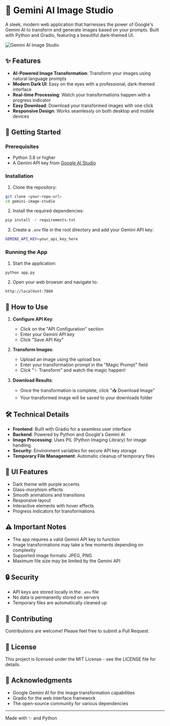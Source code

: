 # 🎨 Gemini AI Image Studio

A sleek, modern web application that harnesses the power of Google's Gemini AI to transform and generate images based on your prompts. Built with Python and Gradio, featuring a beautiful dark-themed UI.

![Gemini AI Image Studio](https://www.gstatic.com/lamda/images/gemini_favicon_f069958c85030456e93de685481c559f160ea06b.png)

## ✨ Features

- **AI-Powered Image Transformation**: Transform your images using natural language prompts
- **Modern Dark UI**: Easy on the eyes with a professional, dark-themed interface
- **Real-time Processing**: Watch your transformations happen with a progress indicator
- **Easy Download**: Download your transformed images with one click
- **Responsive Design**: Works seamlessly on both desktop and mobile devices

## 🚀 Getting Started

### Prerequisites

- Python 3.8 or higher
- A Gemini API key from [Google AI Studio](https://aistudio.google.com/apikey)

### Installation

1. Clone the repository:
```bash
git clone <your-repo-url>
cd gemini-image-studio
```

2. Install the required dependencies:
```bash
pip install -r requirements.txt
```

3. Create a `.env` file in the root directory and add your Gemini API key:
```bash
GEMINI_API_KEY=your_api_key_here
```

### Running the App

1. Start the application:
```bash
python app.py
```

2. Open your web browser and navigate to:
```
http://localhost:7860
```

## 🎯 How to Use

1. **Configure API Key**:
   - Click on the "API Configuration" section
   - Enter your Gemini API key
   - Click "Save API Key"

2. **Transform Images**:
   - Upload an image using the upload box
   - Enter your transformation prompt in the "Magic Prompt" field
   - Click "✨ Transform" and watch the magic happen!

3. **Download Results**:
   - Once the transformation is complete, click "📥 Download Image"
   - Your transformed image will be saved to your downloads folder

## 🛠️ Technical Details

- **Frontend**: Built with Gradio for a seamless user interface
- **Backend**: Powered by Python and Google's Gemini AI
- **Image Processing**: Uses PIL (Python Imaging Library) for image handling
- **Security**: Environment variables for secure API key storage
- **Temporary File Management**: Automatic cleanup of temporary files

## 🎨 UI Features

- Dark theme with purple accents
- Glass-morphism effects
- Smooth animations and transitions
- Responsive layout
- Interactive elements with hover effects
- Progress indicators for transformations

## ⚠️ Important Notes

- The app requires a valid Gemini API key to function
- Image transformations may take a few moments depending on complexity
- Supported image formats: JPEG, PNG
- Maximum file size may be limited by the Gemini API

## 🔒 Security

- API keys are stored locally in the `.env` file
- No data is permanently stored on servers
- Temporary files are automatically cleaned up

## 🤝 Contributing

Contributions are welcome! Please feel free to submit a Pull Request.

## 📄 License

This project is licensed under the MIT License - see the LICENSE file for details.

## 🙏 Acknowledgments

- Google Gemini AI for the image transformation capabilities
- Gradio for the web interface framework
- The open-source community for various dependencies

---

Made with ✨ and Python 